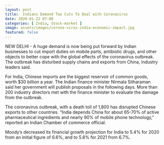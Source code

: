 ```yaml
---
layout: post
title:  Indians Demand Tax Cuts To Deal with Coronavirus
date: 2020-01-22 07:00
categories: [ India, Stock-market ]
image: assets/images/corona-virus-india-economic-impact.jpg	
featured: false
---
```


NEW DELHI - A huge demand is now being put forward by Indian businesses to cut import duties on mobile parts, antibiotic drugs,  and other objects to better cope with the global effects of the coronavirus outbreak. The outbreak has disturbed supply chains and exports from China, industry leaders said.

For India, Chinese imports are the biggest reservoir of common goods, worth $30 billion a year. The Indian finance minister Nirmala Sitharaman said her government will publish proposals in the following days. More than 200 industry directors met with the finance minister to evaluate the damage from the outbreak.

The coronavirus outbreak, with a death toll of 1,800 has disrupted Chinese exports to other countries. “India depends China for about 65-70% of active pharmaceutical ingredients and nearly  90% of mobile phone technology,” reported an Indian Chamber of commerce official. 

Moody’s decreased its financial growth projection for India to 5.4% for 2020 from an initial figure of 6.6%, and to 5.8% for 2021 from 6.7%.
